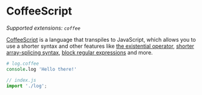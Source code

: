 # CoffeeScript

_Supported extensions: `coffee`_

[CoffeeScript](https://coffeescript.org) is a language that transpiles to JavaScript, which allows you to use a shorter syntax and other features like [the existential operator](https://coffeescript.org/#existential-operator), [shorter array-splicing syntax](https://coffeescript.org/#slices), [block regular expressions](https://coffeescript.org/#regexes) and more.

```coffeescript
# log.coffee
console.log 'Hello there!'
```

```javascript
// index.js
import './log';
```
